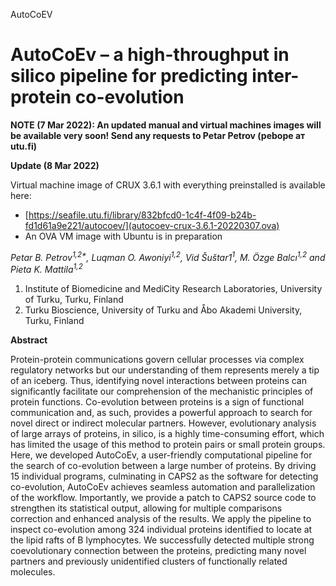 AutoCoEV

# AutoCoEv – a high-throughput in silico pipeline for predicting inter-protein co-evolution

**NOTE (7 Mar 2022): An updated manual and virtual machines images will be available very soon! Send any requests to Petar Petrov (pebope ат utu.fi)**

**Update (8 Mar 2022)**

Virtual machine image of CRUX 3.6.1 with everything preinstalled is available here:

* [https://seafile.utu.fi/library/832bfcd0-1c4f-4f09-b24b-fd1d61a9e221/autocoev/](autocoev-crux-3.6.1-20220307.ova)
* An OVA VM image with Ubuntu is in preparation

_Petar B. Petrov<sup>1,2*</sup>, Luqman O. Awoniyi<sup>1,2</sup>, Vid Šuštar1<sup>1</sup>, M. Özge Balcı<sup>1,2</sup> and Pieta K. Mattila<sup>1,2</sup>_

1. Institute of Biomedicine and MediCity Research Laboratories, University of Turku, Turku, Finland
2. Turku Bioscience, University of Turku and Åbo Akademi University, Turku, Finland

**Abstract**

Protein-protein communications govern cellular processes via complex regulatory networks but our understanding of them represents merely a tip of an iceberg. Thus, identifying novel interactions between proteins can significantly facilitate our comprehension of the mechanistic principles of protein functions. Co-evolution between proteins is a sign of functional communication and, as such, provides a powerful approach to search for novel direct or indirect molecular partners. However, evolutionary analysis of large arrays of proteins, in silico, is a highly time-consuming effort, which has limited the usage of this method to protein pairs or small protein groups. Here, we developed AutoCoEv, a user-friendly computational pipeline for the search of co-evolution between a large number of proteins. By driving 15 individual programs, culminating in CAPS2 as the software for detecting co-evolution, AutoCoEv achieves seamless automation and parallelization of the workflow. Importantly, we provide a patch to CAPS2 source code to strengthen its statistical output, allowing for multiple comparisons correction and enhanced analysis of the results. We apply the pipeline to inspect co-evolution among 324 individual proteins identified to locate at the lipid rafts of B lymphocytes. We successfully detected multiple strong coevolutionary connection between the proteins, predicting many novel partners and previously unidentified clusters of functionally related molecules. 
